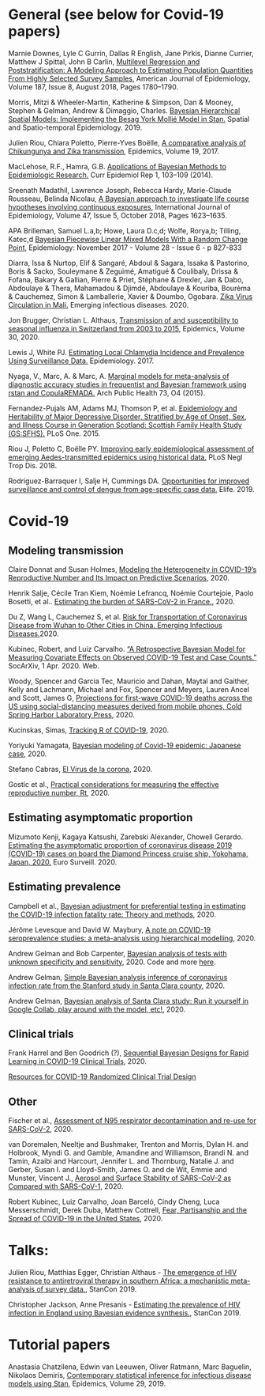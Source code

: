 # General (see below for Covid-19 papers)

Marnie Downes, Lyle C Gurrin, Dallas R English, Jane Pirkis, Dianne Currier, Matthew J Spittal, John B Carlin, [Multilevel Regression and Poststratification: A Modeling Approach to Estimating Population Quantities From Highly Selected Survey Samples](https://doi.org/10.1093/aje/kwy070), American Journal of Epidemiology, Volume 187, Issue 8, August 2018, Pages 1780–1790.

Morris, Mitzi & Wheeler-Martin, Katherine & Simpson, Dan & Mooney, Stephen & Gelman, Andrew & Dimaggio, Charles. [Bayesian Hierarchical Spatial Models: Implementing the Besag York Mollié Model in Stan.](https://www.researchgate.net/publication/335146143_Bayesian_Hierarchical_Spatial_Models_Implementing_the_Besag_York_Mollie_Model_in_Stan) Spatial and Spatio-temporal Epidemiology. 2019.

Julien Riou, Chiara Poletto, Pierre-Yves Boëlle, [A comparative analysis of Chikungunya and Zika transmission](https://www.sciencedirect.com/science/article/pii/S1755436517300014), Epidemics, Volume 19, 2017.

MacLehose, R.F., Hamra, G.B. [Applications of Bayesian Methods to Epidemiologic Research.](https://doi.org/10.1007/s40471-014-0019-z) Curr Epidemiol Rep 1, 103–109 (2014). 

Sreenath Madathil, Lawrence Joseph, Rebecca Hardy, Marie-Claude Rousseau, Belinda Nicolau, [A Bayesian approach to investigate life course hypotheses involving continuous exposures](https://doi.org/10.1093/ije/dyy107), International Journal of Epidemiology, Volume 47, Issue 5, October 2018, Pages 1623–1635.

APA Brilleman, Samuel L.a,b; Howe, Laura D.c,d; Wolfe, Rorya,b; Tilling, Katec,d [Bayesian Piecewise Linear Mixed Models With a Random Change Point](https://journals.lww.com/epidem/fulltext/2017/11000/Bayesian_Piecewise_Linear_Mixed_Models_With_a.10.aspx), Epidemiology: November 2017 - Volume 28 - Issue 6 - p 827-833

Diarra, Issa & Nurtop, Elif & Sangaré, Abdoul & Sagara, Issaka & Pastorino, Boris & Sacko, Souleymane & Zeguimé, Amatigué & Coulibaly, Drissa & Fofana, Bakary & Gallian, Pierre & Priet, Stéphane & Drexler, Jan & Dabo, Abdoulaye & Thera, Mahamadou & Djimdé, Abdoulaye & Kouriba, Bourèma & Cauchemez, Simon & Lamballerie, Xavier & Doumbo, Ogobara. [Zika Virus Circulation in Mali.](https://www.researchgate.net/publication/341080972_Zika_Virus_Circulation_in_Mali) Emerging infectious diseases. 2020.

Jon Brugger, Christian L. Althaus, [Transmission of and susceptibility to seasonal influenza in Switzerland from 2003 to 2015](https://doi.org/10.1016/j.epidem.2019.100373), Epidemics, Volume 30, 2020.

Lewis J, White PJ. [Estimating Local Chlamydia Incidence and Prevalence Using Surveillance Data.](https://www.ncbi.nlm.nih.gov/pmc/articles/PMC5457828/) Epidemiology. 2017.

Nyaga, V., Marc, A. & Marc, A. [Marginal models for meta-analysis of diagnostic accuracy studies in frequentist and Bayesian framework using rstan and CopulaREMADA.](https://doi.org/10.1186/2049-3258-73-S1-O4) Arch Public Health 73, O4 (2015). 

Fernandez-Pujals AM, Adams MJ, Thomson P, et al. [Epidemiology and Heritability of Major Depressive Disorder, Stratified by Age of Onset, Sex, and Illness Course in Generation Scotland: Scottish Family Health Study (GS:SFHS).](https://www.ncbi.nlm.nih.gov/pmc/articles/PMC4646689/) PLoS One. 2015.

Riou J, Poletto C, Boëlle PY. [Improving early epidemiological assessment of emerging Aedes-transmitted epidemics using historical data.](https://www.ncbi.nlm.nih.gov/pmc/articles/PMC6002135/) PLoS Negl Trop Dis. 2018.

Rodriguez-Barraquer I, Salje H, Cummings DA. [Opportunities for improved surveillance and control of dengue from age-specific case data.](https://www.ncbi.nlm.nih.gov/pmc/articles/PMC6579519/) Elife. 2019.


# Covid-19

## Modeling transmission

Claire Donnat and Susan Holmes, [Modeling the Heterogeneity in COVID-19’s Reproductive
Number and Its Impact on Predictive Scenarios](https://arxiv.org/pdf/2004.05272.pdf), 2020.

Henrik Salje, Cécile Tran Kiem, Noémie Lefrancq, Noémie Courtejoie, Paolo Bosetti, et al.. [Estimating the burden of SARS-CoV-2 in France.](https://hal-pasteur.archives-ouvertes.fr/pasteur-02548181/), 2020.

Du Z, Wang L, Cauchemez S, et al. [Risk for Transportation of Coronavirus Disease from Wuhan to Other Cities in China. Emerging Infectious Diseases.](https://wwwnc.cdc.gov/eid/article/26/5/20-0146_article)2020.

Kubinec, Robert, and Luiz Carvalho. [“A Retrospective Bayesian Model for Measuring Covariate Effects on Observed COVID-19 Test and Case Counts.”](https://osf.io/preprints/socarxiv/jp4wk) SocArXiv, 1 Apr. 2020. Web.

Woody, Spencer and Garcia Tec, Mauricio and Dahan, Maytal and Gaither, Kelly and Lachmann, Michael and Fox, Spencer and Meyers, Lauren Ancel and Scott, James G, [Projections for first-wave COVID-19 deaths across the US using social-distancing measures derived from mobile phones, Cold Spring Harbor Laboratory Press](https://www.medrxiv.org/content/early/2020/04/26/2020.04.16.20068163), 2020.

Kucinskas, Simas, [Tracking R of COVID-19](https://ssrn.com/abstract=3581633), 2020.

Yoriyuki Yamagata, [Bayesian modeling of Covid-19 epidemic: Japanese case](https://github.com/yoriyuki/BayesianCOVID19/blob/master/paper/BayesianCOVID-19.pdf), 2020.

Stefano Cabras, [El Virus de la corona](https://scabras.github.io/cvirus/index.html#model-for-marginal-counts-cases), 2020.

Gostic et al., [Practical considerations for measuring
the effective reproductive number, Rt](https://www.medrxiv.org/content/10.1101/2020.06.18.20134858v1.full.pdf), 2020.


## Estimating asymptomatic proportion

Mizumoto Kenji, Kagaya Katsushi, Zarebski Alexander, Chowell Gerardo. [Estimating the asymptomatic proportion of coronavirus disease 2019 (COVID-19) cases on board the Diamond Princess cruise ship, Yokohama, Japan, 2020.](https://www.eurosurveillance.org/content/10.2807/1560-7917.ES.2020.25.10.2000180) Euro Surveill. 2020.

## Estimating prevalence

Campbell et al., [Bayesian adjustment for preferential testing in estimating the COVID-19 infection fatality rate: Theory and methods](https://arxiv.org/abs/2005.08459), 2020.

Jérôme Levesque and David W. Maybury, [A note on COVID-19 seroprevalence studies: a
meta-analysis using hierarchical modelling](https://maybury.ca/the-reformed-physicist/wp-content/uploads/2020/05/Levesque_Maybury_sero.pdf), 2020.

Andrew Gelman and Bob Carpenter, [Bayesian analysis of tests with unknown specificity and sensitivity](http://www.stat.columbia.edu/~gelman/research/unpublished/specificity.pdf), 2020. Code and more [here](https://bob-carpenter.github.io/diagnostic-testing/).

Andrew Gelman, [Simple Bayesian analysis inference of coronavirus infection rate from the Stanford study in Santa Clara county](https://statmodeling.stat.columbia.edu/2020/05/01/simple-bayesian-analysis-inference-of-coronavirus-infection-rate-from-the-stanford-study-in-santa-clara-county/), 2020. 

Andrew Gelman, [Bayesian analysis of Santa Clara study: Run it yourself in Google Collab, play around with the model, etc!](https://statmodeling.stat.columbia.edu/2020/05/04/bayesian-analysis-of-santa-clara-study-run-it-yourself-in-google-collab-play-around-with-the-model-etc/), 2020.

## Clinical trials
Frank Harrel and Ben Goodrich (?), [Sequential Bayesian Designs for Rapid Learning in COVID-19 Clinical Trials](https://www.fharrell.com/talk/seqbayes/), 2020.

[Resources for COVID-19 Randomized Clinical Trial Design
](http://hbiostat.org/proj/covid19/)

## Other
Fischer et al., [Assessment of N95 respirator decontamination and re-use for SARS-CoV-2](https://www.medrxiv.org/content/10.1101/2020.04.11.20062018v1.full.pdf), 2020.

van Doremalen, Neeltje and Bushmaker, Trenton and Morris, Dylan H. and Holbrook, Myndi G. and Gamble, Amandine and Williamson, Brandi N. and Tamin, Azaibi and Harcourt, Jennifer L. and Thornburg, Natalie J. and Gerber, Susan I. and Lloyd-Smith, James O. and de Wit, Emmie and Munster, Vincent J., [Aerosol and Surface Stability of SARS-CoV-2 as Compared with SARS-CoV-1](https://www.nejm.org/doi/10.1056/NEJMc2004973), 2020.

Robert Kubinec, Luiz Carvalho, Joan Barceló, Cindy Cheng, Luca Messerschmidt, Derek Duba, Matthew Cottrell, [Fear, Partisanship and the Spread of COVID-19 in the United States](https://osf.io/preprints/socarxiv/jp4wk), 2020.

# Talks:

Julien Riou, Matthias Egger, Christian Althaus - [The emergence of HIV resistance to antiretroviral therapy in southern Africa: a mechanistic meta-analysis of survey data.](https://www.youtube.com/watch?v=KH4jN9EBTtE), StanCon 2019.

Christopher Jackson, Anne Presanis - [Estimating the prevalence of HIV infection in England using Bayesian evidence synthesis.](https://www.youtube.com/watch?v=KH4jN9EBTtE), StanCon 2019. 

# Tutorial papers

Anastasia Chatzilena, Edwin van Leeuwen, Oliver Ratmann, Marc Baguelin, Nikolaos Demiris, [Contemporary statistical inference for infectious disease models using Stan](https://doi.org/10.1016/j.epidem.2019.100367), Epidemics, Volume 29, 2019.

